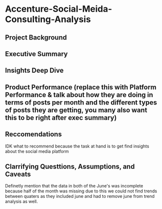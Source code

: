 # Accenture-Social-Meida-Consulting-Analysis

## Project Background


## Executive Summary 

## Insights Deep Dive

## Product Performance (replace this with Platform Performance & talk about how they are doing in terms of posts per month and the different types of posts they are getting, you many also want this to be right after exec summary)

## Reccomendations 
<if posts are decreasing for some month then try to incentivze people to post>
IDK what to recommend because the task at hand is to get find insights about the social media platform 

## Clarrifying Questtions, Assumptions, and Caveats 
Definetly mention that the data in both of the June's was incomplete because half of the month was missing due to this we could not find trends between quaters as they included june and had to remove june from trend analysis as well.
